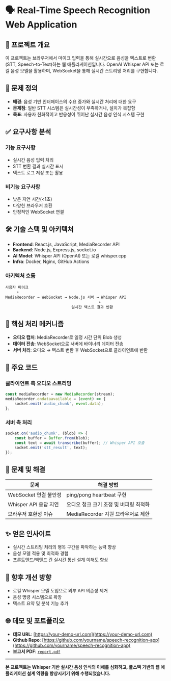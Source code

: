 # 🗣️ Real-Time Speech Recognition Web Application

## 📌 프로젝트 개요

이 프로젝트는 브라우저에서 마이크 입력을 통해 실시간으로 음성을 텍스트로 변환(STT, Speech-to-Text)하는 웹 애플리케이션입니다. OpenAI Whisper API 또는 로컬 음성 모델을 활용하며, WebSocket을 통해 실시간 스트리밍 처리를 구현합니다.

## 🎯 문제 정의

- **배경**: 음성 기반 인터페이스의 수요 증가와 실시간 처리에 대한 요구
- **문제점**: 일반 STT 시스템은 실시간성이 부족하거나, 설치가 복잡함
- **목표**: 사용자 친화적이고 반응성이 뛰어난 실시간 음성 인식 시스템 구현

## ✅ 요구사항 분석

### 기능 요구사항
- 실시간 음성 입력 처리
- STT 변환 결과 실시간 표시
- 텍스트 로그 저장 또는 활용

### 비기능 요구사항
- 낮은 지연 시간(<1초)
- 다양한 브라우저 호환
- 안정적인 WebSocket 연결

## 🛠 기술 스택 및 아키텍처

- **Frontend**: React.js, JavaScript, MediaRecorder API
- **Backend**: Node.js, Express.js, socket.io
- **AI Model**: Whisper API (OpenAI) 또는 로컬 whisper.cpp
- **Infra**: Docker, Nginx, GitHub Actions

### 아키텍처 흐름
```
사용자 마이크
     ↓
MediaRecorder → WebSocket → Node.js 서버 → Whisper API
                                         ↓
                             실시간 텍스트 결과 반환
```

## 🧠 핵심 처리 메커니즘

- **오디오 캡처**: MediaRecorder로 일정 시간 단위 Blob 생성
- **데이터 전송**: WebSocket으로 서버에 바이너리 데이터 전송
- **서버 처리**: 오디오 → 텍스트 변환 후 WebSocket으로 클라이언트에 반환

## 🧩 주요 코드

### 클라이언트 측 오디오 스트리밍
```javascript
const mediaRecorder = new MediaRecorder(stream);
mediaRecorder.ondataavailable = (event) => {
    socket.emit('audio_chunk', event.data);
};
```

### 서버 측 처리
```javascript
socket.on('audio_chunk', (blob) => {
    const buffer = Buffer.from(blob);
    const text = await transcribe(buffer); // Whisper API 호출
    socket.emit('stt_result', text);
});
```

## 🐞 문제 및 해결

| 문제                           | 해결 방법                             |
|--------------------------------|----------------------------------------|
| WebSocket 연결 불안정          | ping/pong heartbeat 구현               |
| Whisper API 응답 지연          | 오디오 청크 크기 조정 및 버퍼링 최적화 |
| 브라우저 호환성 이슈           | MediaRecorder 지원 브라우저로 제한     |

## ✨ 얻은 인사이트

- 실시간 스트리밍 처리의 병목 구간을 파악하는 능력 향상
- 음성 모델 적용 및 최적화 경험
- 프론트엔드/백엔드 간 실시간 통신 설계 이해도 향상

## 🔮 향후 개선 방향

- 로컬 Whisper 모델 도입으로 외부 API 의존성 제거
- 음성 명령 시스템으로 확장
- 텍스트 요약 및 분석 기능 추가

## 🌐 데모 및 포트폴리오

- **데모 URL**: [https://your-demo-url.com](https://your-demo-url.com)
- **Github Repo**: [https://github.com/yourname/speech-recognition-app](https://github.com/yourname/speech-recognition-app)
- **보고서 PDF**: [`report.pdf`](./report.pdf)

---

**본 프로젝트는 Whisper 기반 실시간 음성 인식의 이해를 심화하고, 풀스택 기반의 웹 애플리케이션 설계 역량을 향상시키기 위해 수행되었습니다.**
